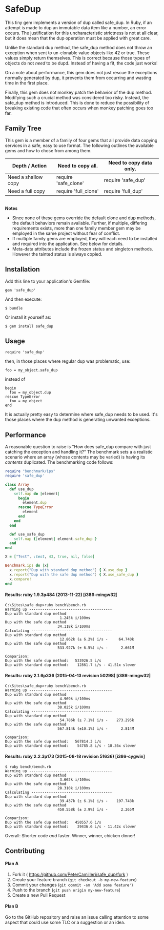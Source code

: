 # SafeDup

This tiny gem implements a version of dup called safe_dup. In Ruby, if an
attempt is made to dup an immutable data item like a number, an error occurs.
The justification for this uncharacteristic strictness is not at all clear, but
it does mean that the dup operation must be applied with great care.

Unlike the standard dup method, the safe\_dup method does not throw an
exception when sent to un-clonable value objects like 42 or true. These values
simply return themselves. This is correct because those types of objects do
not _need_ to be dupd. Instead of having a fit, the code just works!

On a note about performance, this gem does not just rescue the exceptions
normally generated by dup, it prevents them from occurring and wasting time
in the first place.

Finally, this gem does not monkey patch the behavior of the dup method.
Modifying such a crucial method was considered too risky. Instead, the
safe_dup method is introduced. This is done to reduce the possibility of
breaking existing code that often occurs when monkey patching goes too far.

## Family Tree

This gem is a member of a family of four gems that all provide data copying
services in a safe, easy to use format. The following outlines the available
gems and how to chose from among them.

Depth / Action | Need to copy all. | Need to copy data only.
---------------|------------------------------|------------
Need a shallow copy | require 'safe\_clone' | require 'safe\_dup'
Need a full copy    | require 'full\_clone' | require 'full\_dup'

<br>**Notes**
* Since none of these gems override the default clone and dup
methods, the default behaviors remain available. Further, if multiple,
differing requirements exists, more than one family member gem may be
employed in the same project without fear of conflict.
* If multiple family gems are employed, they will each need to be installed and
required into the application. See below for details.
* Meta-data attributes include the frozen status and singleton methods. However
the tainted status is always copied.


## Installation

Add this line to your application's Gemfile:

    gem 'safe_dup'

And then execute:

    $ bundle

Or install it yourself as:

    $ gem install safe_dup

## Usage

    require 'safe_dup'

then, in those places where regular dup was problematic, use:

    foo = my_object.safe_dup

instead of

    begin
      foo = my_object.dup
    rescue TypeError
      foo = my_object
    end

It is actually pretty easy to determine where safe_dup needs to be used. It's
those places where the dup method is generating unwanted exceptions.

## Performance
A reasonable question to raise is "How does safe\_dup compare with just
catching the exception and handling it?" The benchmark sets a a realistic
scenario where an array (whose contents may be varied) is having its
_contents_ duplicated. The benchmarking code follows:

```ruby
require "benchmark/ips"
require 'safe_dup'

class Array
  def use_dup
    self.map do |element|
      begin
        element.dup
      rescue TypeError
        element
      end
    end
  end

  def use_safe_dup
    self.map {|element| element.safe_dup }
  end
end

X = ["Test", :test, 43, true, nil, false]

Benchmark.ips do |x|
  x.report("Dup with standard dup method") { X.use_dup }
  x.report("Dup with the safe dup method") { X.use_safe_dup }
  x.compare!
end
```

#### Results: ruby 1.9.3p484 (2013-11-22) [i386-mingw32]
    C:\Sites\safe_dup>ruby bench\bench.rb
    Warming up --------------------------------------
    Dup with standard dup method
                             1.245k i/100ms
    Dup with the safe dup method
                            34.118k i/100ms
    Calculating -------------------------------------
    Dup with standard dup method
                             12.862k (± 6.2%) i/s -     64.740k
    Dup with the safe dup method
                            533.927k (± 6.5%) i/s -      2.661M

    Comparison:
    Dup with the safe dup method:   533926.5 i/s
    Dup with standard dup method:    12861.7 i/s - 41.51x slower

#### Results: ruby 2.1.6p336 (2015-04-13 revision 50298) [i386-mingw32]
    C:\Sites\safe_dup>ruby bench\bench.rb
    Warming up --------------------------------------
    Dup with standard dup method
                             4.969k i/100ms
    Dup with the safe dup method
                            38.025k i/100ms
    Calculating -------------------------------------
    Dup with standard dup method
                             54.786k (± 7.1%) i/s -    273.295k
    Dup with the safe dup method
                            567.814k (±10.1%) i/s -      2.814M

    Comparison:
    Dup with the safe dup method:   567814.3 i/s
    Dup with standard dup method:    54785.8 i/s - 10.36x slower

#### Results: ruby 2.2.3p173 (2015-08-18 revision 51636) [i386-cygwin]
    $ ruby bench/bench.rb
    Warming up --------------------------------------
    Dup with standard dup method
                             3.662k i/100ms
    Dup with the safe dup method
                            28.310k i/100ms
    Calculating -------------------------------------
    Dup with standard dup method
                             39.437k (± 6.1%) i/s -    197.748k
    Dup with the safe dup method
                            450.558k (± 3.9%) i/s -      2.265M

    Comparison:
    Dup with the safe dup method:   450557.6 i/s
    Dup with standard dup method:    39436.6 i/s - 11.42x slower



Overall: Shorter code  _and_ faster. Winner, winner, chicken dinner!

## Contributing

#### Plan A

1. Fork it ( https://github.com/PeterCamilleri/safe_dup/fork )
2. Create your feature branch (`git checkout -b my-new-feature`)
3. Commit your changes (`git commit -am 'Add some feature'`)
4. Push to the branch (`git push origin my-new-feature`)
5. Create a new Pull Request

#### Plan B

Go to the GitHub repository and raise an issue calling attention to some
aspect that could use some TLC or a suggestion or an idea.

